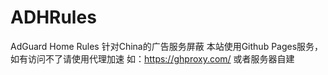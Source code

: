 # ADHRules
Ad­Guard Home Rules
针对China的广告服务屏蔽
本站使用Github Pages服务，如有访问不了请使用代理加速
如：https://ghproxy.com/
或者服务器自建
